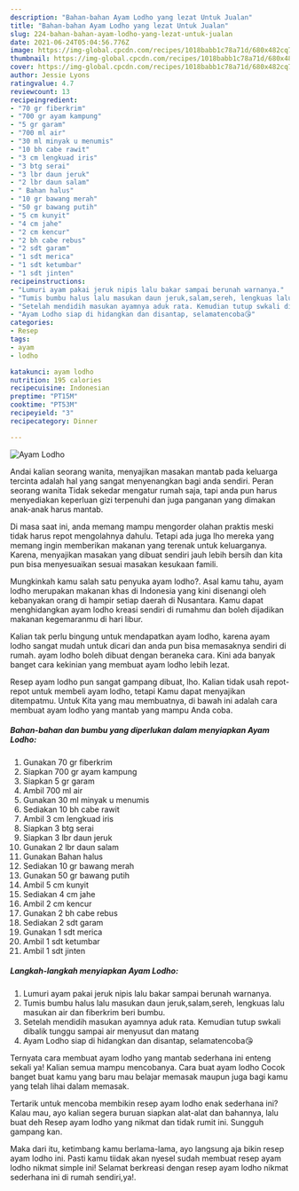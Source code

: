 ```yaml
---
description: "Bahan-bahan Ayam Lodho yang lezat Untuk Jualan"
title: "Bahan-bahan Ayam Lodho yang lezat Untuk Jualan"
slug: 224-bahan-bahan-ayam-lodho-yang-lezat-untuk-jualan
date: 2021-06-24T05:04:56.776Z
image: https://img-global.cpcdn.com/recipes/1018babb1c78a71d/680x482cq70/ayam-lodho-foto-resep-utama.jpg
thumbnail: https://img-global.cpcdn.com/recipes/1018babb1c78a71d/680x482cq70/ayam-lodho-foto-resep-utama.jpg
cover: https://img-global.cpcdn.com/recipes/1018babb1c78a71d/680x482cq70/ayam-lodho-foto-resep-utama.jpg
author: Jessie Lyons
ratingvalue: 4.7
reviewcount: 13
recipeingredient:
- "70 gr fiberkrim"
- "700 gr ayam kampung"
- "5 gr garam"
- "700 ml air"
- "30 ml minyak u menumis"
- "10 bh cabe rawit"
- "3 cm lengkuad iris"
- "3 btg serai"
- "3 lbr daun jeruk"
- "2 lbr daun salam"
- " Bahan halus"
- "10 gr bawang merah"
- "50 gr bawang putih"
- "5 cm kunyit"
- "4 cm jahe"
- "2 cm kencur"
- "2 bh cabe rebus"
- "2 sdt garam"
- "1 sdt merica"
- "1 sdt ketumbar"
- "1 sdt jinten"
recipeinstructions:
- "Lumuri ayam pakai jeruk nipis lalu bakar sampai berunah warnanya."
- "Tumis bumbu halus lalu masukan daun jeruk,salam,sereh, lengkuas lalu masukan air dan fiberkrim beri bumbu."
- "Setelah mendidih masukan ayamnya aduk rata. Kemudian tutup swkali dibalik tunggu sampai air menyusut dan matang"
- "Ayam Lodho siap di hidangkan dan disantap, selamatencoba😘"
categories:
- Resep
tags:
- ayam
- lodho

katakunci: ayam lodho 
nutrition: 195 calories
recipecuisine: Indonesian
preptime: "PT15M"
cooktime: "PT53M"
recipeyield: "3"
recipecategory: Dinner

---
```



![Ayam Lodho](https://img-global.cpcdn.com/recipes/1018babb1c78a71d/680x482cq70/ayam-lodho-foto-resep-utama.jpg)

Andai kalian seorang wanita, menyajikan masakan mantab pada keluarga tercinta adalah hal yang sangat menyenangkan bagi anda sendiri. Peran seorang  wanita Tidak sekedar mengatur rumah saja, tapi anda pun harus menyediakan keperluan gizi terpenuhi dan juga panganan yang dimakan anak-anak harus mantab.

Di masa  saat ini, anda memang mampu mengorder olahan praktis meski tidak harus repot mengolahnya dahulu. Tetapi ada juga lho mereka yang memang ingin memberikan makanan yang terenak untuk keluarganya. Karena, menyajikan masakan yang dibuat sendiri jauh lebih bersih dan kita pun bisa menyesuaikan sesuai masakan kesukaan famili. 



Mungkinkah kamu salah satu penyuka ayam lodho?. Asal kamu tahu, ayam lodho merupakan makanan khas di Indonesia yang kini disenangi oleh kebanyakan orang di hampir setiap daerah di Nusantara. Kamu dapat menghidangkan ayam lodho kreasi sendiri di rumahmu dan boleh dijadikan makanan kegemaranmu di hari libur.

Kalian tak perlu bingung untuk mendapatkan ayam lodho, karena ayam lodho sangat mudah untuk dicari dan anda pun bisa memasaknya sendiri di rumah. ayam lodho boleh dibuat dengan beraneka cara. Kini ada banyak banget cara kekinian yang membuat ayam lodho lebih lezat.

Resep ayam lodho pun sangat gampang dibuat, lho. Kalian tidak usah repot-repot untuk membeli ayam lodho, tetapi Kamu dapat menyajikan ditempatmu. Untuk Kita yang mau membuatnya, di bawah ini adalah cara membuat ayam lodho yang mantab yang mampu Anda coba.

<!--inarticleads1-->

##### Bahan-bahan dan bumbu yang diperlukan dalam menyiapkan Ayam Lodho:

1. Gunakan 70 gr fiberkrim
1. Siapkan 700 gr ayam kampung
1. Siapkan 5 gr garam
1. Ambil 700 ml air
1. Gunakan 30 ml minyak u menumis
1. Sediakan 10 bh cabe rawit
1. Ambil 3 cm lengkuad iris
1. Siapkan 3 btg serai
1. Siapkan 3 lbr daun jeruk
1. Gunakan 2 lbr daun salam
1. Gunakan  Bahan halus
1. Sediakan 10 gr bawang merah
1. Gunakan 50 gr bawang putih
1. Ambil 5 cm kunyit
1. Sediakan 4 cm jahe
1. Ambil 2 cm kencur
1. Gunakan 2 bh cabe rebus
1. Sediakan 2 sdt garam
1. Gunakan 1 sdt merica
1. Ambil 1 sdt ketumbar
1. Ambil 1 sdt jinten




<!--inarticleads2-->

##### Langkah-langkah menyiapkan Ayam Lodho:

1. Lumuri ayam pakai jeruk nipis lalu bakar sampai berunah warnanya.
1. Tumis bumbu halus lalu masukan daun jeruk,salam,sereh, lengkuas lalu masukan air dan fiberkrim beri bumbu.
1. Setelah mendidih masukan ayamnya aduk rata. Kemudian tutup swkali dibalik tunggu sampai air menyusut dan matang
1. Ayam Lodho siap di hidangkan dan disantap, selamatencoba😘




Ternyata cara membuat ayam lodho yang mantab sederhana ini enteng sekali ya! Kalian semua mampu mencobanya. Cara buat ayam lodho Cocok banget buat kamu yang baru mau belajar memasak maupun juga bagi kamu yang telah lihai dalam memasak.

Tertarik untuk mencoba membikin resep ayam lodho enak sederhana ini? Kalau mau, ayo kalian segera buruan siapkan alat-alat dan bahannya, lalu buat deh Resep ayam lodho yang nikmat dan tidak rumit ini. Sungguh gampang kan. 

Maka dari itu, ketimbang kamu berlama-lama, ayo langsung aja bikin resep ayam lodho ini. Pasti kamu tiidak akan nyesel sudah membuat resep ayam lodho nikmat simple ini! Selamat berkreasi dengan resep ayam lodho nikmat sederhana ini di rumah sendiri,ya!.

